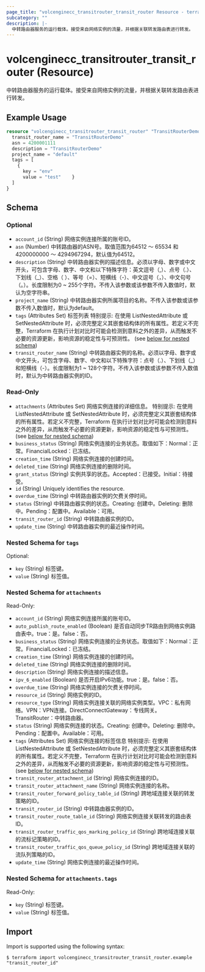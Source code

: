 ```yaml
---
page_title: "volcenginecc_transitrouter_transit_router Resource - terraform-provider-volcenginecc"
subcategory: ""
description: |-
  中转路由器服务的运行载体。接受来自网络实例的流量，并根据关联转发路由表进行转发。
---
```


# volcenginecc_transitrouter_transit_router (Resource)

中转路由器服务的运行载体。接受来自网络实例的流量，并根据关联转发路由表进行转发。

## Example Usage

```terraform
resource "volcenginecc_transitrouter_transit_router" "TransitRouterDemo" {
  transit_router_name = "TransitRouterDemo"
  asn = 4200001111
  description = "TransitRouterDemo"
  project_name = "default"
  tags = [
    {
      key = "env"
      value = "test"    }
  ]
}
```

<!-- schema generated by tfplugindocs -->
## Schema

### Optional

- `account_id` (String) 网络实例连接所属的账号ID。
- `asn` (Number) 中转路由器的ASN号。取值范围为64512 ～ 65534 和 4200000000 ～ 4294967294，默认值为64512。
- `description` (String) 中转路由器实例的描述信息。必须以字母、数字或中文开头，可包含字母、数字、中文和以下特殊字符：英文逗号（,）、点号（.）、下划线（_）、空格（ ）、等号（=）、短横线（-）、中文逗号（，）、中文句号（。）。长度限制为0 ~ 255个字符。不传入该参数或该参数不传入数值时，默认为空字符串。
- `project_name` (String) 中转路由器实例所属项目的名称。不传入该参数或该参数不传入数值时，默认为default。
- `tags` (Attributes Set) 标签列表
 特别提示: 在使用 ListNestedAttribute 或 SetNestedAttribute 时，必须完整定义其嵌套结构体的所有属性。若定义不完整，Terraform 在执行计划对比时可能会检测到意料之外的差异，从而触发不必要的资源更新，影响资源的稳定性与可预测性。 (see [below for nested schema](#nestedatt--tags))
- `transit_router_name` (String) 中转路由器实例的名称。必须以字母、数字或中文开头，可包含字母、数字、中文和以下特殊字符：点号（.）、下划线（_）和短横线（-）。长度限制为1 ~ 128个字符。不传入该参数或该参数不传入数值时，默认为中转路由器实例的ID。

### Read-Only

- `attachments` (Attributes Set) 网络实例连接的详细信息。
 特别提示: 在使用 ListNestedAttribute 或 SetNestedAttribute 时，必须完整定义其嵌套结构体的所有属性。若定义不完整，Terraform 在执行计划对比时可能会检测到意料之外的差异，从而触发不必要的资源更新，影响资源的稳定性与可预测性。 (see [below for nested schema](#nestedatt--attachments))
- `business_status` (String) 网络实例连接的业务状态。取值如下：Normal：正常。FinancialLocked：已冻结。
- `creation_time` (String) 网络实例连接的创建时间。
- `deleted_time` (String) 网络实例连接的删除时间。
- `grant_status` (String) 实例共享的状态。Accepted：已接受。Initial：待接受。
- `id` (String) Uniquely identifies the resource.
- `overdue_time` (String) 中转路由器实例的欠费关停时间。
- `status` (String) 中转路由器实例的状态。Creating: 创建中。Deleting: 删除中。Pending：配置中。Available：可用。
- `transit_router_id` (String) 中转路由器实例的ID。
- `update_time` (String) 中转路由器实例的最近操作时间。

<a id="nestedatt--tags"></a>
### Nested Schema for `tags`

Optional:

- `key` (String) 标签键。
- `value` (String) 标签值。


<a id="nestedatt--attachments"></a>
### Nested Schema for `attachments`

Read-Only:

- `account_id` (String) 网络实例连接所属的账号ID。
- `auto_publish_route_enabled` (Boolean) 是否自动同步TR路由到网络实例路由表中。true：是。false：否。
- `business_status` (String) 网络实例连接的业务状态。取值如下：Normal：正常。FinancialLocked：已冻结。
- `creation_time` (String) 网络实例连接的创建时间。
- `deleted_time` (String) 网络实例连接的删除时间。
- `description` (String) 网络实例连接的描述信息。
- `ipv_6_enabled` (Boolean) 是否开启IPv6功能。true：是。false：否。
- `overdue_time` (String) 网络实例连接的欠费关停时间。
- `resource_id` (String) 网络实例的ID。
- `resource_type` (String) 网络实例连接关联的网络实例类型。VPC：私有网络。VPN：VPN连接。DirectConnectGateway：专线网关。TransitRouter：中转路由器。
- `status` (String) 网络实例连接的状态。Creating: 创建中。Deleting: 删除中。Pending：配置中。Available：可用。
- `tags` (Attributes Set) 网络实例连接的标签信息
 特别提示: 在使用 ListNestedAttribute 或 SetNestedAttribute 时，必须完整定义其嵌套结构体的所有属性。若定义不完整，Terraform 在执行计划对比时可能会检测到意料之外的差异，从而触发不必要的资源更新，影响资源的稳定性与可预测性。 (see [below for nested schema](#nestedatt--attachments--tags))
- `transit_router_attachment_id` (String) 网络实例连接的ID。
- `transit_router_attachment_name` (String) 网络实例连接的名称。
- `transit_router_forward_policy_table_id` (String) 跨地域连接关联的转发策略的ID。
- `transit_router_id` (String) 中转路由器实例的ID。
- `transit_router_route_table_id` (String) 网络实例连接关联转发的路由表ID。
- `transit_router_traffic_qos_marking_policy_id` (String) 跨地域连接关联的流标记策略的ID。
- `transit_router_traffic_qos_queue_policy_id` (String) 跨地域连接关联的流队列策略的ID。
- `update_time` (String) 网络实例连接的最近操作时间。

<a id="nestedatt--attachments--tags"></a>
### Nested Schema for `attachments.tags`

Read-Only:

- `key` (String) 标签键。
- `value` (String) 标签值。

## Import

Import is supported using the following syntax:

```shell
$ terraform import volcenginecc_transitrouter_transit_router.example "transit_router_id"
```